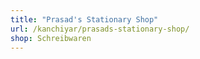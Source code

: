 ```yaml
---
title: "Prasad's Stationary Shop"
url: /kanchiyar/prasads-stationary-shop/
shop: Schreibwaren
---
```

